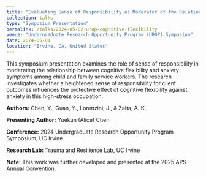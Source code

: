 ```yaml
---
title: "Evaluating Sense of Responsibility as Moderator of the Relationship between Cognitive Flexibility and Anxiety Among Child and Family Service Workers"
collection: talks
type: "Symposium Presentation"
permalink: /talks/2024-05-02-urop-cognitive-flexibility
venue: "Undergraduate Research Opportunity Program (UROP) Symposium"
date: 2024-05-01
location: "Irvine, CA, United States"
---
```


This symposium presentation examines the role of sense of responsibility in moderating the relationship between cognitive flexibility and anxiety symptoms among child and family service workers. The research investigates whether a heightened sense of responsibility for client outcomes influences the protective effect of cognitive flexibility against anxiety in this high-stress occupation.

**Authors:** Chen, Y., Guan, Y., Lorenzini, J., & Zalta, A. K.

**Presenting Author:** Yuekun (Alice) Chen

**Conference:** 2024 Undergraduate Research Opportunity Program Symposium, UC Irvine

**Research Lab:** Trauma and Resilience Lab, UC Irvine

**Note:** This work was further developed and presented at the 2025 APS Annual Convention.

